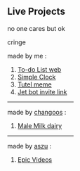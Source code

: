 ## Live Projects

no one cares but ok

cringe

made by me :

1. [To-do List web](https://im-learning-js.vercel.app/to-do-list-project)
2. [Simple Clock](https://im-learning-js.vercel.app/clock-project)
3. [Tutel meme](https://skidee.me/tutel)
4. [Jet bot invite link](https://discord.com/oauth2/authorize?client_id=740089377543290903&permissions=8&scope=bot)

<hr width="30%">

made by [changoos](https://github.com/Changoosrestart) :

1. [Male Milk dairy](https://skidee-dairy.vercel.app/)

<hr width="30%">

made by [aszu](https://github.com/okAszu) :

1. [Epic Videos](http://www.youtube.com/aszuzuzu)
